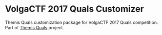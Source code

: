# VolgaCTF 2017 Quals Customizer
Themis Quals customization package for VolgaCTF 2017 Quals competition. Part of [Themis Quals](https://github.com/themis-project/themis-quals) project.
